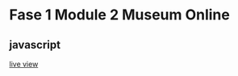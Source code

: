 # Fase 1 Module 2 Museum Online

## javascript

[live view](https://35810.hosts2.ma-cloud.nl/f1m2js/les1-background-color/)
